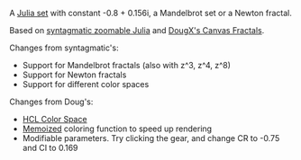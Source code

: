 A [Julia set](http://paulbourke.net/fractals/juliaset/) with constant -0.8 + 0.156i, a Mandelbrot set or a Newton fractal.


Based on [syntagmatic zoomable Julia](http://bl.ocks.org/3736720) and [DougX's Canvas Fractals](http://dougx.net/fractals/fractals.html).

Changes from syntagmatic's: 
* Support for Mandelbrot fractals (also with z^3, z^4, z^8)
* Support for Newton fractals
* Support for different color spaces

Changes from Doug's:

* [HCL Color Space](http://bl.ocks.org/3014589)
* [Memoized](http://underscorejs.org/#memoize) coloring function to speed up rendering
* Modifiable parameters. Try clicking the gear, and change CR to -0.75 and CI to 0.169
